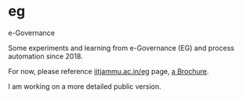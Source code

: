 # eg
e-Governance  

Some experiments and learning from e-Governance (EG) and process automation since 2018.  

For now, please reference [iitjammu.ac.in/eg](https://iitjammu.ac.in/eg) page, [a Brochure](https://drive.google.com/file/d/16g5_HIScd0YXbb93EWWu505NVhUiK44d/view).   

I am working on a more detailed public version.  
